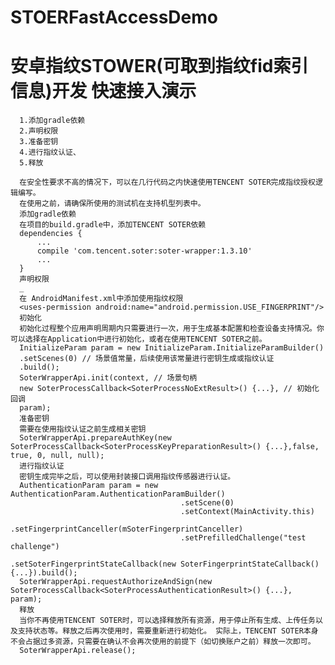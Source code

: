 # STOERFastAccessDemo

安卓指纹STOWER(可取到指纹fid索引信息)开发 快速接入演示
=
      1.添加gradle依赖
      2.声明权限
      3.准备密钥
      4.进行指纹认证、
      5.释放

      在安全性要求不高的情况下，可以在几行代码之内快速使用TENCENT SOTER完成指纹授权逻辑编写。
      在使用之前，请确保所使用的测试机在支持机型列表中。
      添加gradle依赖
      在项目的build.gradle中，添加TENCENT SOTER依赖
      dependencies {
          ...
          compile 'com.tencent.soter:soter-wrapper:1.3.10'
          ...
      }
      声明权限
      _
      在 AndroidManifest.xml中添加使用指纹权限
      <uses-permission android:name="android.permission.USE_FINGERPRINT"/>
      初始化
      初始化过程整个应用声明周期内只需要进行一次，用于生成基本配置和检查设备支持情况。你可以选择在Application中进行初始化，或者在使用TENCENT SOTER之前。
      InitializeParam param = new InitializeParam.InitializeParamBuilder()
      .setScenes(0) // 场景值常量，后续使用该常量进行密钥生成或指纹认证
      .build();
      SoterWrapperApi.init(context, // 场景句柄
      new SoterProcessCallback<SoterProcessNoExtResult>() {...}, // 初始化回调
      param);
      准备密钥
      需要在使用指纹认证之前生成相关密钥
      SoterWrapperApi.prepareAuthKey(new SoterProcessCallback<SoterProcessKeyPreparationResult>() {...},false, true, 0, null, null);
      进行指纹认证
      密钥生成完毕之后，可以使用封装接口调用指纹传感器进行认证。
      AuthenticationParam param = new AuthenticationParam.AuthenticationParamBuilder()
                                          .setScene(0)
                                          .setContext(MainActivity.this)
                                          .setFingerprintCanceller(mSoterFingerprintCanceller)
                                          .setPrefilledChallenge("test challenge")
                                          .setSoterFingerprintStateCallback(new SoterFingerprintStateCallback() {...}).build();
      SoterWrapperApi.requestAuthorizeAndSign(new SoterProcessCallback<SoterProcessAuthenticationResult>() {...}, param);
      释放
      当你不再使用TENCENT SOTER时，可以选择释放所有资源，用于停止所有生成、上传任务以及支持状态等。释放之后再次使用时，需要重新进行初始化。 实际上，TENCENT SOTER本身不会占据过多资源，只需要在确认不会再次使用的前提下（如切换账户之前）释放一次即可。
      SoterWrapperApi.release();
